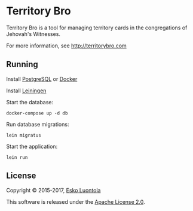 # Territory Bro

Territory Bro is a tool for managing territory cards in the congregations of Jehovah's Witnesses.

For more information, see <http://territorybro.com>


## Running

Install [PostgreSQL](http://www.postgresql.org/) or [Docker](https://www.docker.com/)

Install [Leiningen](https://github.com/technomancy/leiningen)

Start the database:

    docker-compose up -d db

Run database migrations:

    lein migratus

Start the application:

    lein run


## License

Copyright © 2015-2017, [Esko Luontola](http://luontola.fi)

This software is released under the [Apache License 2.0](http://www.apache.org/licenses/LICENSE-2.0).
